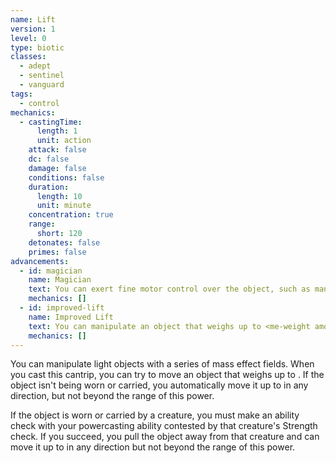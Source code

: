 ```yaml
---
name: Lift
version: 1
level: 0
type: biotic
classes:
  - adept
  - sentinel
  - vanguard
tags:
  - control
mechanics:
  - castingTime:
      length: 1
      unit: action
    attack: false
    dc: false
    damage: false
    conditions: false
    duration:
      length: 10
      unit: minute
    concentration: true
    range:
      short: 120
    detonates: false
    primes: false
advancements:
  - id: magician
    name: Magician
    text: You can exert fine motor control over the object, such as manipulating a simple tool or removing an object from a container.
    mechanics: []
  - id: improved-lift
    name: Improved Lift
    text: You can manipulate an object that weighs up to <me-weight amount="55" />.
    mechanics: []
---
```

You can manipulate light objects with a series of mass effect fields. When you cast this cantrip, you can try to move an
object that weighs up to <me-weight amount="20" />. If the object isn't being worn or carried, you automatically move it up to
<me-distance length="30" /> in any direction, but not beyond the range of this power.

If the object is worn or carried by a creature, you must make an ability check with your powercasting ability contested
by that creature's Strength check. If you succeed, you pull the object away from that creature and can move it up to <me-distance length="30" />
in any direction but not beyond the range of this power.
